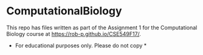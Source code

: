 # ComputationalBiology
This repo has files written as part of the Assignment 1 for the Computational Biology course at https://rob-p.github.io/CSE549F17/. 
* For educational purposes only. Please do not copy *

